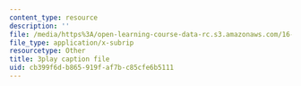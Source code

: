 ```yaml
---
content_type: resource
description: ''
file: /media/https%3A/open-learning-course-data-rc.s3.amazonaws.com/16-885j-aircraft-systems-engineering-fall-2005/cb399f6db865919faf7bc85cfe6b5111_2QRfkG7jOfY.srt
file_type: application/x-subrip
resourcetype: Other
title: 3play caption file
uid: cb399f6d-b865-919f-af7b-c85cfe6b5111
---
```

